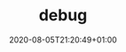 ---
title: debug
description: Debug & troubleshoot your pipelines.
date: 2020-08-05T21:20:49+01:00
lastmod: 2020-08-05T21:20:49+01:00
draft: false
seo_article_headline: Debug & troubleshoot your task-runner automation pipelines.
seo_description: pypyr provides extensive logging & specific debugging instructions to help troubleshoot your pipelines. 
seo_is_carousel: true
---